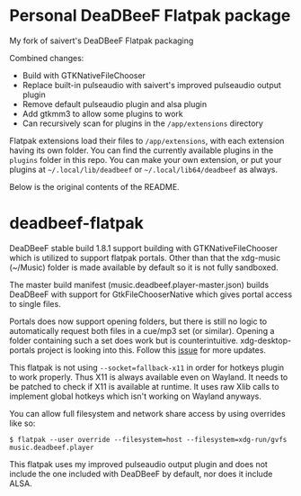# Personal DeaDBeeF Flatpak package

My fork of saivert's DeaDBeeF Flatpak packaging

Combined changes:
- Build with GTKNativeFileChooser
- Replace built-in pulseaudio with saivert's improved pulseaudio output plugin
- Remove default pulseaudio plugin and alsa plugin
- Add gtkmm3 to allow some plugins to work
- Can recursively scan for plugins in the `/app/extensions` directory

Flatpak extensions load their files to `/app/extensions`, with each extension having its own folder. You can find the currently available plugins in the `plugins` folder in this repo. You can make your own extension, or put your plugins at `~/.local/lib/deadbeef` or `~/.local/lib64/deadbeef` as always.

Below is the original contents of the README.

# deadbeef-flatpak

DeaDBeeF stable build 1.8.1 support building with GTKNativeFileChooser which is utilized to support flatpak portals. Other than that the xdg-music (~/Music) folder is made available by default so it is not fully sandboxed.

The master build manifest (music.deadbeef.player-master.json) builds DeaDBeeF with support for GtkFileChooserNative which gives portal access to single files. 

Portals does now support opening folders, but there is still no logic to automatically request both files in a cue/mp3 set (or similar). Opening a folder containing such a set does work but is counterintuitive. xdg-desktop-portals project is looking into this. Follow this [issue](https://github.com/flatpak/xdg-desktop-portal/issues/463) for more updates.

This flatpak is not using `--socket=fallback-x11` in order for hotkeys plugin to work properly. Thus X11 is always available even on Wayland. It needs to be patched to check if X11 is available at runtime. It uses raw Xlib calls to implement global hotkeys which isn't working on Wayland anyways.

You can allow full filesystem and network share access by using overrides like so:

    $ flatpak --user override --filesystem=host --filesystem=xdg-run/gvfs music.deadbeef.player

This flatpak uses my improved pulseaudio output plugin and does not include the one included with DeaDBeeF by default, nor does it include ALSA.
